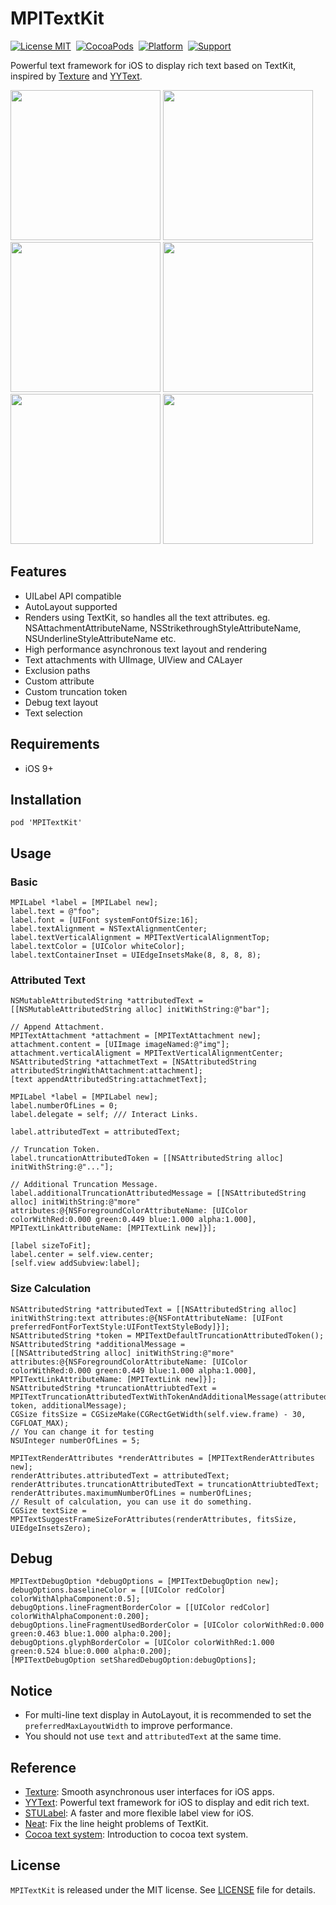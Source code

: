 # MPITextKit

[![License MIT](https://img.shields.io/badge/license-MIT-green.svg?style=flat)](https://raw.githubusercontent.com/MPITextKit/master/LICENSE)&nbsp;
[![CocoaPods](https://img.shields.io/cocoapods/v/MPITextKit.svg?style=flat)](http://cocoapods.org/pods/MPITextKit)&nbsp;
[![Platform](https://img.shields.io/cocoapods/p/MPITextKit.svg?style=flat)](http://cocoadocs.org/docsets/MPITextKit)&nbsp;
[![Support](https://img.shields.io/badge/support-iOS%209%2B%20-blue.svg?style=flat)](https://www.apple.com/nl/ios/)&nbsp;

Powerful text framework for iOS to display rich text based on TextKit, inspired by [Texture](https://github.com/texturegroup/texture) and [YYText](https://github.com/ibireme/YYText).

<p align="left">
    <img src="./Example/Screenshots/screenshot_list.png" width="240">
    <img src="./Example/Screenshots/screenshot_text_attributes.png" width="240">
    <img src="./Example/Screenshots/screenshot_text_attachment.png" width="240">
    <img src="./Example/Screenshots/screenshot_text_truncating.png" width="240">
    <img src="./Example/Screenshots/screenshot_exclusion_paths.png" width="240">
    <img src="./Example/Screenshots/screenshot_text_selection.png" width="240">
</p>

## Features

- UILabel API compatible
- AutoLayout supported
- Renders using TextKit, so handles all the text attributes. eg. NSAttachmentAttributeName, NSStrikethroughStyleAttributeName, NSUnderlineStyleAttributeName etc.
- High performance asynchronous text layout and rendering
- Text attachments with UIImage, UIView and CALayer
- Exclusion paths 
- Custom attribute 
- Custom truncation token 
- Debug text layout 
- Text selection 

## Requirements

- iOS 9+

## Installation

```
pod 'MPITextKit'
```

## Usage

### Basic

```objc
MPILabel *label = [MPILabel new];
label.text = @"foo";
label.font = [UIFont systemFontOfSize:16];
label.textAlignment = NSTextAlignmentCenter;
label.textVerticalAlignment = MPITextVerticalAlignmentTop;
label.textColor = [UIColor whiteColor];
label.textContainerInset = UIEdgeInsetsMake(8, 8, 8, 8);
```

### Attributed Text

```objc
NSMutableAttributedString *attributedText = [[NSMutableAttributedString alloc] initWithString:@"bar"];
    
// Append Attachment.
MPITextAttachment *attachment = [MPITextAttachment new];
attachment.content = [UIImage imageNamed:@"img"];
attachment.verticalAligment = MPITextVerticalAlignmentCenter;
NSAttributedString *attachmetText = [NSAttributedString attributedStringWithAttachment:attachment];
[text appendAttributedString:attachmetText];
    
MPILabel *label = [MPILabel new];
label.numberOfLines = 0;
label.delegate = self; /// Interact Links.

label.attributedText = attributedText;

// Truncation Token.
label.truncationAttributedToken = [[NSAttributedString alloc] initWithString:@"..."];

// Additional Truncation Message.
label.additionalTruncationAttributedMessage = [[NSAttributedString alloc] initWithString:@"more" attributes:@{NSForegroundColorAttributeName: [UIColor colorWithRed:0.000 green:0.449 blue:1.000 alpha:1.000], MPITextLinkAttributeName: [MPITextLink new]}];

[label sizeToFit];
label.center = self.view.center;
[self.view addSubview:label];
```

### Size Calculation

```objc
NSAttributedString *attributedText = [[NSAttributedString alloc] initWithString:text attributes:@{NSFontAttributeName: [UIFont preferredFontForTextStyle:UIFontTextStyleBody]}];
NSAttributedString *token = MPITextDefaultTruncationAttributedToken();
NSAttributedString *additionalMessage =
[[NSAttributedString alloc] initWithString:@"more" attributes:@{NSForegroundColorAttributeName: [UIColor colorWithRed:0.000 green:0.449 blue:1.000 alpha:1.000], MPITextLinkAttributeName: [MPITextLink new]}];
NSAttributedString *truncationAttriubtedText = MPITextTruncationAttributedTextWithTokenAndAdditionalMessage(attributedText, token, additionalMessage);
CGSize fitsSize = CGSizeMake(CGRectGetWidth(self.view.frame) - 30, CGFLOAT_MAX);
// You can change it for testing
NSUInteger numberOfLines = 5;
    
MPITextRenderAttributes *renderAttributes = [MPITextRenderAttributes new];
renderAttributes.attributedText = attributedText;
renderAttributes.truncationAttributedText = truncationAttriubtedText;
renderAttributes.maximumNumberOfLines = numberOfLines;
// Result of calculation, you can use it do something.
CGSize textSize = MPITextSuggestFrameSizeForAttributes(renderAttributes, fitsSize, UIEdgeInsetsZero);
```

## Debug

```objc
MPITextDebugOption *debugOptions = [MPITextDebugOption new];
debugOptions.baselineColor = [[UIColor redColor] colorWithAlphaComponent:0.5];
debugOptions.lineFragmentBorderColor = [[UIColor redColor] colorWithAlphaComponent:0.200];
debugOptions.lineFragmentUsedBorderColor = [UIColor colorWithRed:0.000 green:0.463 blue:1.000 alpha:0.200];
debugOptions.glyphBorderColor = [UIColor colorWithRed:1.000 green:0.524 blue:0.000 alpha:0.200];
[MPITextDebugOption setSharedDebugOption:debugOptions];
```

## Notice

- For multi-line text display in AutoLayout, it is recommended to set the `preferredMaxLayoutWidth` to improve performance.
- You should not use `text` and `attributedText` at the same time.

## Reference

- [Texture](https://github.com/texturegroup/texture): Smooth asynchronous user interfaces for iOS apps.
- [YYText](https://github.com/ibireme/YYText): Powerful text framework for iOS to display and edit rich text.
- [STULabel](https://github.com/stephan-tolksdorf/STULabel): A faster and more flexible label view for iOS.
- [Neat](https://github.com/leavez/Neat): Fix the line height problems of TextKit.
- [Cocoa text system](https://juejin.im/post/5cceef41e51d4514df42072b): Introduction to cocoa text system.

## License

`MPITextKit` is released under the MIT license. See [LICENSE](./LICENSE) file for details.








